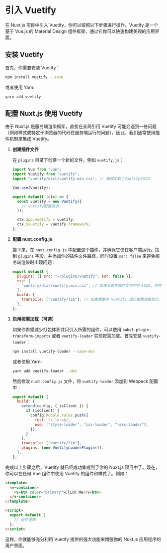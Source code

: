 # 引入 Vuetify

在 Nuxt.js 项目中引入 Vuetify，你可以按照以下步骤进行操作。Vuetify 是一个基于 Vue.js 的 Material Design 组件框架，通过它你可以快速构建美观的应用界面。

## 安装 Vuetify

首先，你需要安装 Vuetify：

```bash
npm install vuetify --save
```

或者使用 Yarn:

```bash
yarn add vuetify
```

## 配置 Nuxt.js 使用 Vuetify

由于 Nuxt.js 是服务端渲染框架，直接在全局引用 Vuetify 可能会遇到一些问题（例如样式或特定于浏览器的代码在服务端运行的问题）。因此，我们通常使用插件机制来集成 Vuetify。

1. **创建插件文件**

   在 `plugins` 目录下创建一个新的文件，例如 `vuetify.js`：

   ```javascript
   import Vue from "vue";
   import Vuetify from "vuetify";
   import "vuetify/dist/vuetify.min.css"; // 确保加载了Vuetify的CSS

   Vue.use(Vuetify);

   export default (ctx) => {
     const vuetify = new Vuetify({
       // Vuetify配置选项
     });

     ctx.app.vuetify = vuetify;
     ctx.$vuetify = vuetify.framework;
   };
   ```

2. **配置 nuxt.config.js**

   接下来，在 `nuxt.config.js` 中配置这个插件，并确保它仅在客户端运行。找到 `plugins` 字段，并添加你的插件文件路径，同时设置 `ssr: false` 来避免服务端渲染时出现问题：

   ```javascript
   export default {
     plugins: [{ src: "~/plugins/vuetify", ssr: false }],
     css: [
       "vuetify/dist/vuetify.min.css", // 如果没有在插件文件中导入CSS，则在此处导入
     ],
     build: {
       transpile: ["vuetify/lib"], // 如果需要对 Vuetify 进行按需加载优化，可以添加此配置
     },
   };
   ```

3. **启用按需加载（可选）**

   如果你希望减少打包体积并只引入所需的组件，可以使用 `babel-plugin-transform-imports` 或者 `vuetify-loader` 实现按需加载。首先安装 `vuetify-loader`：

   ```bash
   npm install vuetify-loader --save-dev
   ```

   或者使用 Yarn:

   ```bash
   yarn add vuetify-loader --dev
   ```

   然后修改 `nuxt.config.js` 文件，将 `vuetify-loader` 添加到 Webpack 配置中：

   ```javascript
   export default {
     build: {
       extend(config, { isClient }) {
         if (isClient) {
           config.module.rules.push({
             test: /\.less$/,
             use: ["style-loader", "css-loader", "less-loader"],
           });
         }
       },
       transpile: ["vuetify/lib"],
       plugins: [new VuetifyLoaderPlugin()],
     },
   };
   ```

完成以上步骤之后，Vuetify 就已经成功集成到了你的 Nuxt.js 项目中了。现在，你可以在任何 Vue 组件中使用 Vuetify 的组件和样式了。例如：

```html
<template>
  <v-container>
    <v-btn color="primary">Click Me</v-btn>
  </v-container>
</template>

<script>
  export default {
    // 组件逻辑
  };
</script>
```

这样，你就能够充分利用 Vuetify 提供的强大功能来增强你的 Nuxt.js 应用程序的用户界面。
